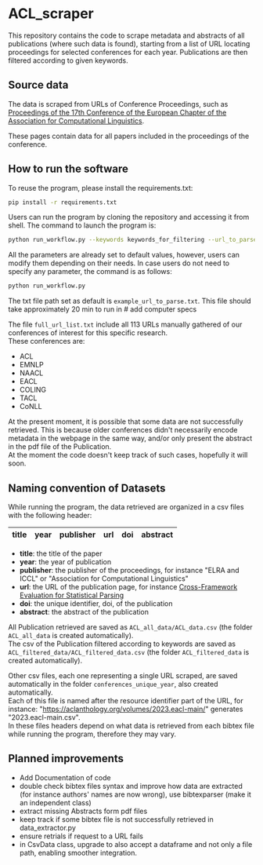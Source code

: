 # ACL_scraper
This repository contains the code to scrape metadata and abstracts of all publications (where such data is found), starting from a list of URL locating proceedings for selected conferences for each year. Publications are then filtered according to given keywords.


## Source data

The data is scraped from URLs of Conference Proceedings, such as [Proceedings of the 17th Conference of the European Chapter of the Association for Computational Linguistics](https://aclanthology.org/volumes/2023.eacl-main/).

These pages contain data for all papers included in the proceedings of the conference.
 
 
## How to run the software
 To reuse the program, please install the requirements.txt:
```sh
pip install -r requirements.txt
```
 Users can run the program by cloning the repository and accessing it from shell. The command to launch the program is:
```sh
python run_workflow.py --keywords keywords_for_filtering --url_to_parse path_to_a_txt_file_with_URLS
```
 All the parameters are already set to default values, however, users can modify them depending on their needs. In case users do not need to specify any parameter, the command is as follows:
 ```sh
python run_workflow.py
``` 
The txt file path set as default is `example_url_to_parse.txt`. This file should take approximately 20 min to run in # add computer specs

The file `full_url_list.txt` include all 113 URLs manually gathered of our conferences of interest for this specific research.<br>
These conferences are:
- ACL
- EMNLP
- NAACL
- EACL
- COLING
- TACL
- CoNLL

At the present moment, it is possible that some data are not successfully retrieved. This is because older conferences didn't necessarily encode metadata in the webpage in the same way, and/or only present the abstract in the pdf file of the Publication. <br>
At the moment the code doesn't keep track of such cases, hopefully it will soon.

## Naming convention of Datasets 

While running the program, the data retrieved are organized in a csv files with the following header:

| title | year | publisher | url | doi | abstract |
|-------|------|-----------|-----|-----|----------|

* **title**: the title of the paper
* **year**: the year of publication
* **publisher**: the publisher of the proceedings, for instance "ELRA and ICCL" or "Association for Computational Linguistics"
* **url**: the URL of the publication page, for instance [Cross-Framework Evaluation for Statistical Parsing](https://aclanthology.org/E12-1006/)
* **doi**: the unique identifier, doi, of the publication
* **abstract**: the abstract of the publication

All Publication retrieved are saved as `ACL_all_data/ACL_data.csv` (the folder `ACL_all_data` is created automatically).<br>
The csv of the Publication filtered according to keywords are saved as `ACL_filtered_data/ACL_filtered_data.csv` (the folder `ACL_filtered_data` is created automatically).

Other csv files, each one representing a single URL scraped, are saved automatically in the folder `conferences_unique_year`, also created automatically. <br>
Each of this file is named after the resource identifier part of the URL, for instance: "https://aclanthology.org/volumes/2023.eacl-main/" generates "2023.eacl-main.csv".<br>
In these files headers depend on what data is retrieved from each bibtex file while running the program, therefore they may vary.

## Planned improvements

- Add Documentation of code
- double check bibtex files syntax and improve how data are extracted (for instance authors' names are now wrong), use bibtexparser (make it an independent class)
- extract missing Abstracts form pdf files
- keep track if some bibtex file is not successfully retrieved in data_extractor.py
- ensure retrials if request to a URL fails
- in CsvData class, upgrade to also accept a dataframe and not only a file path, enabling smoother integration.



